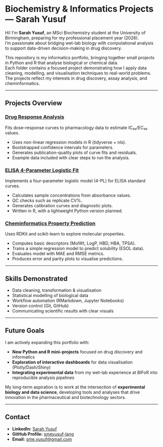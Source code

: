 # Biochemistry & Informatics Projects — Sarah Yusuf  

Hi! I’m **Sarah Yusuf**, an MSci Biochemistry student at the University of Birmingham, preparing for my professional placement year (2026).  
I’m passionate about bridging wet-lab biology with computational analysis to support data-driven decision-making in drug discovery.  

This repository is my informatics portfolio, bringing together small projects in Python and R that analyse biological or chemical data.  
Each folder contains a focused project demonstrating how I apply data cleaning, modelling, and visualisation techniques to real-world problems.  
The projects reflect my interests in drug discovery, assay analysis, and cheminformatics.

---

## Projects Overview  

### [Drug Response Analysis](./project-a-drug-response)  
Fits dose–response curves to pharmacology data to estimate IC₅₀/EC₅₀ values.  
- Uses non-linear regression models in R (tidyverse + nls).  
- Bootstrapped confidence intervals for parameters.  
- Generates publication-quality plots of curve fits and residuals.  
- Example data included with clear steps to run the analysis.

### [ELISA 4-Parameter Logistic Fit](./project-b-elisa-4pl)  
Implements a four-parameter logistic model (4-PL) for ELISA standard curves.  
- Calculates sample concentrations from absorbance values.  
- QC checks such as replicate CV%.  
- Generates calibration curves and diagnostic plots.  
- Written in R, with a lightweight Python version planned.

### [Cheminformatics Property Prediction](./project-c-cheminformatics)  
Uses RDKit and scikit-learn to explore molecular properties.  
- Computes basic descriptors (MolWt, LogP, HBD, HBA, TPSA).  
- Trains a simple regression model to predict solubility (ESOL data).  
- Evaluates model with MAE and RMSE metrics.  
- Produces error and parity plots to visualise predictions.

---

## Skills Demonstrated  

- Data cleaning, transformation & visualisation  
- Statistical modelling of biological data  
- Workflow automation (RMarkdown, Jupyter Notebooks)  
- Version control (Git, GitHub)  
- Communicating scientific results with clear visuals  

---

## Future Goals  

I am actively expanding this portfolio with:  
- **New Python and R mini-projects** focused on drug discovery and informatics  
- **Exploration of interactive dashboards** for data visualisation (Plotly/Dash/Shiny)  
- **Integrating experimental data** from my wet-lab experience at BIFoR into reproducible analysis pipelines  

My long-term aspiration is to work at the intersection of **experimental biology and data science**, developing tools and analyses that drive innovation in the pharmaceutical and biotechnology sectors.

---

## Contact  

- **LinkedIn:** [Sarah Yusuf](https://www.linkedin.com/in/sarah-yusuf-74303732a)  
- **GitHub Profile:** [smeyusuf-lang](https://github.com/smeyusuf-lang)  
- **Email:** sme.yusuf@gmail.com  

